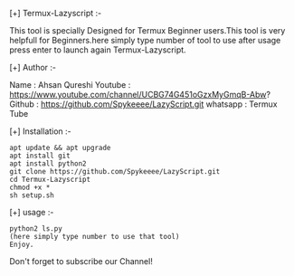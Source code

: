 

[+] Termux-Lazyscript :-
 
   This tool is specially Designed for Termux Beginner 
   users.This tool is very helpfull for Beginners.here
   simply type number of tool to use after usage press
   enter to launch again Termux-Lazyscript.

[+] Author :-

   Name : Ahsan Qureshi   Youtube : https://www.youtube.com/channel/UCBG74G451oGzxMyGmqB-Abw?
   Github : https://github.com/Spykeeee/LazyScript.git
   whatsapp : Termux Tube   

[+] Installation :-
  
    apt update && apt upgrade
    apt install git   
    apt install python2
    git clone https://github.com/Spykeeee/LazyScript.git
    cd Termux-Lazyscript
    chmod +x *
    sh setup.sh

[+] usage :-

    python2 ls.py
    (here simply type number to use that tool)
    Enjoy.
Don't forget to subscribe our Channel!
